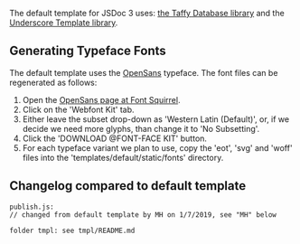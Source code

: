The default template for JSDoc 3 uses: [the Taffy Database library](http://taffydb.com/) and the [Underscore Template library](http://underscorejs.org/).


## Generating Typeface Fonts

The default template uses the [OpenSans](https://www.google.com/fonts/specimen/Open+Sans) typeface. The font files can be regenerated as follows:

1. Open the [OpenSans page at Font Squirrel](<http://www.fontsquirrel.com/fonts/open-sans>).
2. Click on the 'Webfont Kit' tab.
3. Either leave the subset drop-down as 'Western Latin (Default)', or, if we decide we need more glyphs, than change it to 'No Subsetting'.
4. Click the 'DOWNLOAD @FONT-FACE KIT' button.
5. For each typeface variant we plan to use, copy the 'eot', 'svg' and 'woff' files into the 'templates/default/static/fonts' directory.

## Changelog compared to default template

```
publish.js:
// changed from default template by MH on 1/7/2019, see "MH" below
```

```
folder tmpl: see tmpl/README.md
```

